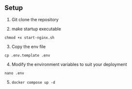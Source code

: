 ## Setup

1. Git clone the repository

2. make startup executable 

`chmod +x start-nginx.sh`

3. Copy the env file

`cp .env.template .env`

4. Modify the environment variables to suit your deployment

`nano .env`

5. `docker compose up -d`
